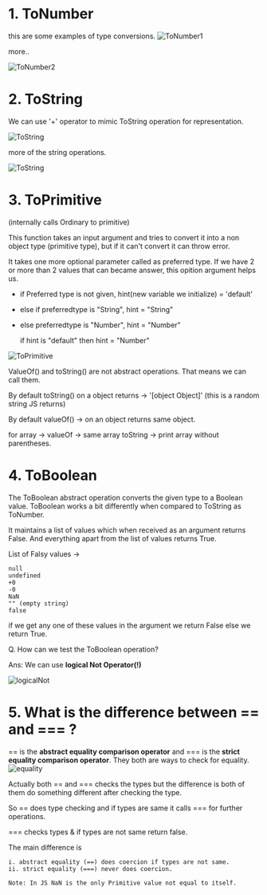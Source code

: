 # 1. ToNumber

this are some examples of type conversions.
![ToNumber1](./ToNumber1.png)

more..

![ToNumber2](./ToNumber2.png)

# 2. ToString

We can use '+' operator to mimic ToString operation for representation.
 
![ToString](./tostring.png)

more of the string operations.

![ToString](./tostring1.png)

# 3. ToPrimitive

(internally calls Ordinary to primitive)

This function takes an input argument and tries to convert it into a non object type (primitive type), but if it can't convert it can throw error.

It takes one more optional parameter called as preferred type. If we have 2 or more than 2 values that can became answer, this opition argument helps us.

* if Preferred type is not given, hint(new variable we initialize) = 'default'
* else if preferredtype is "String", hint = "String"
* else preferredtype is "Number", hint = "Number"

    if hint is "default" then hint = "Number"

![ToPrimitive](./ToPrimitive.png)

ValueOf() and toString() are not abstract operations. That means we can call them.

By default toString() on a object returns -> '[object Object]' (this is a random string JS returns)

By default valueOf() -> on an object returns same object.

for array -> valueOf -> same array toString -> print array without parentheses.

# 4. ToBoolean

The ToBoolean abstract operation converts the given type to a Boolean value. ToBoolean works a bit differently when compared to ToString as ToNumber.

It maintains a list of values which when received as an argument returns False. And everything apart from the list of values returns True.

List of Falsy values ->

    null
    undefined
    +0
    -0
    NaN
    "" (empty string)
    false

if we get any one of these values in the argument we return False else we return True.

Q. How can we test the ToBoolean operation?

Ans: We can use **logical Not Operator(!)** 

![logicalNot](./logicalNot.png)

# 5. What is the difference between == and === ?

== is the **abstract equality comparison operator** and === is the **strict equality comparison operator**. They both are ways to check for equality.
![equality](./equality.png)

Actually both == and === checks the types but the difference is both of them do something different after checking the type.

So == does type checking and if types are same it calls === for further operations.

=== checks types & if types are not same return false.

The main difference is

    i. abstract equality (==) does coercion if types are not same.
    ii. strict equality (===) never does coercion.

    Note: In JS NaN is the only Primitive value not equal to itself.